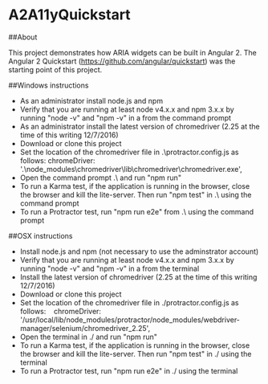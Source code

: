# A2A11yQuickstart

##About 

This project demonstrates how ARIA widgets can be built in Angular 2. The Angular 2 Quickstart (https://github.com/angular/quickstart) was the starting point of this project.

##Windows instructions

 * As an administrator install node.js and npm
 * Verify that you are running at least node v4.x.x and npm 3.x.x by running "node -v" and "npm -v" in a from the command prompt
 * As an administrator install the latest version of chromedriver (2.25 at the time of this writing 12/7/2016)
 * Download or clone this project
 * Set the location of the chromedriver file in .\protractor.config.js as follows:
  chromeDriver: '.\\node_modules\\chromedriver\\lib\\chromedriver\\chromedriver.exe',
 * Open the command prompt .\ and run "npm run"
 * To run a Karma test, if the application is running in the browser, close the browser and kill the lite-server. Then run "npm test" in .\ using the command prompt
 * To run a Protractor test, run "npm run e2e" from .\ using the command prompt

##OSX instructions

 * Install node.js and npm (not necessary to use the adminstrator account)
 * Verify that you are running at least node v4.x.x and npm 3.x.x by running "node -v" and "npm -v" in a from the terminal
 * Install the latest version of chromedriver (2.25 at the time of this writing 12/7/2016)
 * Download or clone this project
 * Set the location of the chromedriver file in ./protractor.config.js as follows:    
 chromeDriver: '/usr/local/lib/node_modules/protractor/node_modules/webdriver-manager/selenium/chromedriver_2.25',
 * Open the terminal in ./ and run "npm run" 
 * To run a Karma test, if the application is running in the browser, close the browser and kill the lite-server. Then run "npm test" in ./ using the terminal
 * To run a Protractor test, run "npm run e2e" in ./ using the terminal






